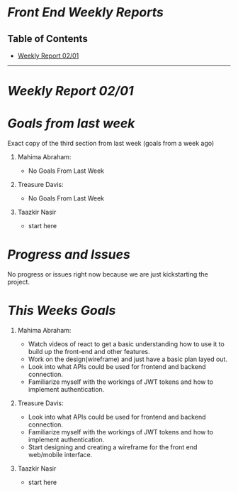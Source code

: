 # ***Front End Weekly Reports***

## Table of Contents
- [Weekly Report 02/01](#weekly-report-0201)



----
# ***Weekly Report 02/01***
# ***Goals from last week***
Exact copy of the third section from last week (goals from a week ago)

1. Mahima Abraham:
   + No Goals From Last Week

2. Treasure Davis:
   + No Goals From Last Week 

3. Taazkir Nasir
   + start here

# ***Progress and Issues***
No progress or issues right now because we are just kickstarting the project. 


# ***This Weeks Goals***
1. Mahima Abraham:
   + Watch videos of react to get a basic understanding how to use it to build up the front-end and other features.
   + Work on the design(wireframe) and just have a basic plan layed out.
   + Look into what APIs could be used for frontend and backend connection.
   + Familiarize myself with the workings of JWT tokens and how to implement authentication.

2. Treasure Davis:
   + Look into what APIs could be used for frontend and backend connection.
   + Familiarize myself with the workings of JWT tokens and how to implement authentication.
   + Start designing and creating a wireframe for the front end web/mobile interface.

3. Taazkir Nasir
   + start here
